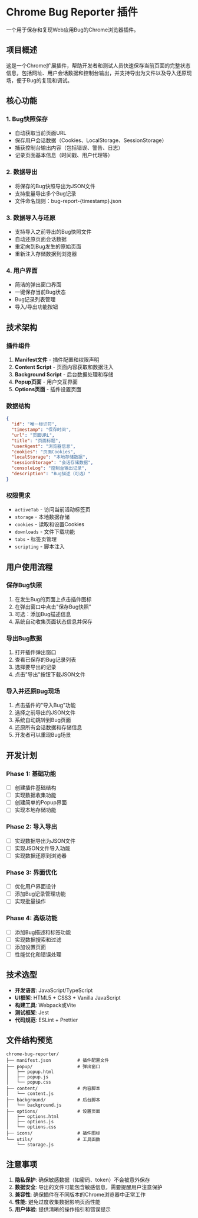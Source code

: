 # Chrome Bug Reporter 插件

一个用于保存和复现Web应用Bug的Chrome浏览器插件。

## 项目概述

这是一个Chrome扩展插件，帮助开发者和测试人员快速保存当前页面的完整状态信息，包括网址、用户会话数据和控制台输出，并支持导出为文件以及导入还原现场，便于Bug的复现和调试。

## 核心功能

### 1. Bug快照保存
- 自动获取当前页面URL
- 保存用户会话数据（Cookies、LocalStorage、SessionStorage）
- 捕获控制台输出内容（包括错误、警告、日志）
- 记录页面基本信息（时间戳、用户代理等）

### 2. 数据导出
- 将保存的Bug快照导出为JSON文件
- 支持批量导出多个Bug记录
- 文件命名规则：bug-report-{timestamp}.json

### 3. 数据导入与还原
- 支持导入之前导出的Bug快照文件
- 自动还原页面会话数据
- 重定向到Bug发生的原始页面
- 重新注入存储数据到浏览器

### 4. 用户界面
- 简洁的弹出窗口界面
- 一键保存当前Bug状态
- Bug记录列表管理
- 导入/导出功能按钮

## 技术架构

### 插件组件
1. **Manifest文件** - 插件配置和权限声明
2. **Content Script** - 页面内容获取和数据注入
3. **Background Script** - 后台数据处理和存储
4. **Popup页面** - 用户交互界面
5. **Options页面** - 插件设置页面

### 数据结构
```json
{
  "id": "唯一标识符",
  "timestamp": "保存时间",
  "url": "页面URL",
  "title": "页面标题",
  "userAgent": "浏览器信息",
  "cookies": "页面Cookies",
  "localStorage": "本地存储数据",
  "sessionStorage": "会话存储数据",
  "consoleLog": "控制台输出记录",
  "description": "Bug描述（可选）"
}
```

### 权限需求
- `activeTab` - 访问当前活动标签页
- `storage` - 本地数据存储
- `cookies` - 读取和设置Cookies
- `downloads` - 文件下载功能
- `tabs` - 标签页管理
- `scripting` - 脚本注入

## 用户使用流程

### 保存Bug快照
1. 在发生Bug的页面上点击插件图标
2. 在弹出窗口中点击"保存Bug快照"
3. 可选：添加Bug描述信息
4. 系统自动收集页面状态信息并保存

### 导出Bug数据
1. 打开插件弹出窗口
2. 查看已保存的Bug记录列表
3. 选择要导出的记录
4. 点击"导出"按钮下载JSON文件

### 导入并还原Bug现场
1. 点击插件的"导入Bug"功能
2. 选择之前导出的JSON文件
3. 系统自动跳转到Bug页面
4. 还原所有会话数据和存储信息
5. 开发者可以重现Bug场景

## 开发计划

### Phase 1: 基础功能
- [ ] 创建插件基础结构
- [ ] 实现数据收集功能
- [ ] 创建简单的Popup界面
- [ ] 实现本地存储功能

### Phase 2: 导入导出
- [ ] 实现数据导出为JSON文件
- [ ] 实现JSON文件导入功能
- [ ] 实现数据还原到浏览器

### Phase 3: 界面优化
- [ ] 优化用户界面设计
- [ ] 添加Bug记录管理功能
- [ ] 实现批量操作

### Phase 4: 高级功能
- [ ] 添加Bug描述和标签功能
- [ ] 实现数据搜索和过滤
- [ ] 添加设置页面
- [ ] 性能优化和错误处理

## 技术选型

- **开发语言**: JavaScript/TypeScript
- **UI框架**: HTML5 + CSS3 + Vanilla JavaScript
- **构建工具**: Webpack或Vite
- **测试框架**: Jest
- **代码规范**: ESLint + Prettier

## 文件结构预览
```
chrome-bug-reporter/
├── manifest.json          # 插件配置文件
├── popup/                 # 弹出窗口
│   ├── popup.html
│   ├── popup.js
│   └── popup.css
├── content/               # 内容脚本
│   └── content.js
├── background/            # 后台脚本
│   └── background.js
├── options/               # 设置页面
│   ├── options.html
│   ├── options.js
│   └── options.css
├── icons/                 # 插件图标
└── utils/                 # 工具函数
    └── storage.js
```

## 注意事项

1. **隐私保护**: 确保敏感数据（如密码、token）不会被意外保存
2. **数据安全**: 导出的文件可能包含敏感信息，需要提醒用户注意保护
3. **兼容性**: 确保插件在不同版本的Chrome浏览器中正常工作
4. **性能**: 避免过度收集数据影响页面性能
5. **用户体验**: 提供清晰的操作指引和错误提示
